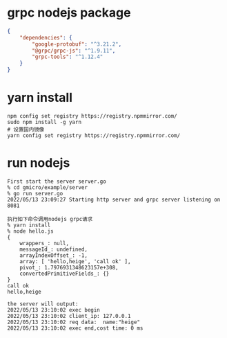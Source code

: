 # grpc nodejs package
```json
{
    "dependencies": {
        "google-protobuf": "^3.21.2",
        "@grpc/grpc-js": "^1.9.11",
        "grpc-tools": "^1.12.4"
    }
}
```

# yarn install
```shell
npm config set registry https://registry.npmmirror.com/ 
sudo npm install -g yarn
# 设置国内镜像
yarn config set registry https://registry.npmmirror.com/
```

# run nodejs

    First start the server server.go
    % cd gmicro/example/server
    % go run server.go
    2022/05/13 23:09:27 Starting http server and grpc server listening on 8081

    执行如下命令调用nodejs grpc请求
    % yarn install
    % node hello.js
    {
        wrappers_: null,
        messageId_: undefined,
        arrayIndexOffset_: -1,
        array: [ 'hello,heige', 'call ok' ],
        pivot_: 1.7976931348623157e+308,
        convertedPrimitiveFields_: {}
    }
    call ok
    hello,heige
    
    the server will output:
    2022/05/13 23:10:02 exec begin
    2022/05/13 23:10:02 client_ip: 127.0.0.1
    2022/05/13 23:10:02 req data:  name:"heige"
    2022/05/13 23:10:02 exec end,cost time: 0 ms
